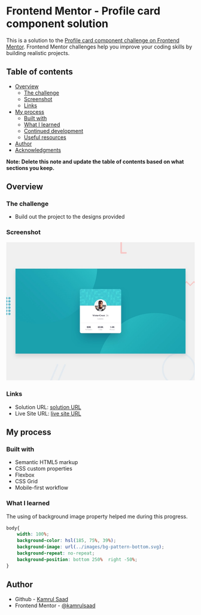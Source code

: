 # Frontend Mentor - Profile card component solution

This is a solution to the [Profile card component challenge on Frontend Mentor](https://www.frontendmentor.io/challenges/profile-card-component-cfArpWshJ). Frontend Mentor challenges help you improve your coding skills by building realistic projects. 

## Table of contents

- [Overview](#overview)
  - [The challenge](#the-challenge)
  - [Screenshot](#screenshot)
  - [Links](#links)
- [My process](#my-process)
  - [Built with](#built-with)
  - [What I learned](#what-i-learned)
  - [Continued development](#continued-development)
  - [Useful resources](#useful-resources)
- [Author](#author)
- [Acknowledgments](#acknowledgments)

**Note: Delete this note and update the table of contents based on what sections you keep.**

## Overview

### The challenge

- Build out the project to the designs provided

### Screenshot

![](./design/desktop-preview.jpg)

### Links

- Solution URL: [solution URL](https://github.com/kamrulsaad/Profie-Card-Component)
- Live Site URL: [live site URL](https://kamrulsaad.github.io/Profie-Card-Component/)

## My process

### Built with

- Semantic HTML5 markup
- CSS custom properties
- Flexbox
- CSS Grid
- Mobile-first workflow

### What I learned

The using of background image property helped me during this progress.

```css
body{
    width: 100%;
    background-color: hsl(185, 75%, 39%);
    background-image: url(../images/bg-pattern-bottom.svg);
    background-repeat: no-repeat;
    background-position: bottom 250%  right -50%;
}
```

## Author

- Github - [Kamrul Saad](https://github.com/kamrulsaad)
- Frontend Mentor - [@kamrulsaad](https://www.frontendmentor.io/profile/kamrulsaad)

